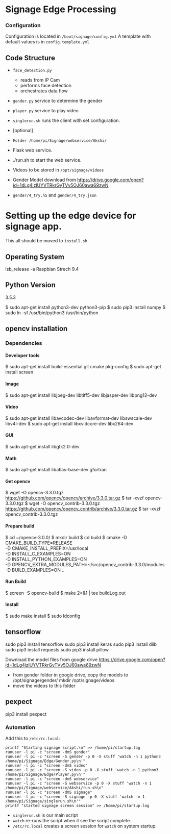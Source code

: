 # Signage Edge Processing


### Configuration
Configuration is located in `/boot/signage/config.yml`
A template with default values is in `config.template.yml`

## Code Structure

  * `face_detection.py`
    * reads from IP Cam 
    * performs face detection
    * orchestrates data flow
  * `gender.py` service to determine the gender
  * `player.py` service to play video
  * `singlerun.sh` runs the client with set configuration.

  * [optional]
  * `Folder /home/pi/Signage/webservice/Akshi/`
  *  Flask web service.
  *  ./run.sh to start the web service. 


  * Videos to be stored in `/opt/signage/videos`
  * Gender Model download from https://drive.google.com/open?id=1dLg4izlUYVTRkrGyTVv5OJ60awa69zwN
  *  `gender/4_try.h5` and `gender/4_try.json`


# Setting up the edge device for signage app.

This all should be moved to `install.sh`

## Operating System

  lsb_release -a
  Raspbian Strech 9.4

## Python Version

  3.5.3

  $ sudo apt-get install python3-dev python3-pip
  $ sudo pip3 install numpy
  $ sudo ln -sf /usr/bin/python3 /usr/bin/python

## opencv installation

### Dependencies

#### Developer tools
  $ sudo apt-get install build-essential git cmake pkg-config
  $ sudo apt-get install screen
#### Image
  $ sudo apt-get install libjpeg-dev libtiff5-dev libjasper-dev libpng12-dev
#### Video
  $ sudo apt-get install libavcodec-dev libavformat-dev libswscale-dev libv4l-dev
  $ sudo apt-get install libxvidcore-dev libx264-dev

#### GUI
  $ sudo apt-get install libgtk2.0-dev
#### Math
  $ sudo apt-get install libatlas-base-dev gfortran
#### Get opencv
  $ wget -O opencv-3.3.0.tgz https://github.com/opencv/opencv/archive/3.3.0.tar.gz
  $ tar -xvzf opencv-3.3.0.tgz
  $ wget -O opencv_contrib-3.3.0.tgz https://github.com/opencv/opencv_contrib/archive/3.3.0.tar.gz
  $ tar -xvzf opencv_contrib-3.3.0.tgz

#### Prepare build
  $ cd ~/opencv-3.0.0/
  $ mkdir build
  $ cd build
  $ cmake -D CMAKE_BUILD_TYPE=RELEASE \
    -D CMAKE_INSTALL_PREFIX=/usr/local \
    -D INSTALL_C_EXAMPLES=ON \
    -D INSTALL_PYTHON_EXAMPLES=ON \
    -D OPENCV_EXTRA_MODULES_PATH=~/src/opencv_contrib-3.3.0/modules \
    -D BUILD_EXAMPLES=ON ..
#### Run Build
  $ screen -S opencv-build
  $ make 2>&1 | tee buildLog.out
#### Install
  $ sudo make install
  $ sudo ldconfig

## tensorflow
  sudo pip3 install tensorflow
  sudo pip3 install keras
  sudo pip3 install dlib
  sudo pip3 install requests
  sudo pip3 install pillow


Download the model files from google drive https://drive.google.com/open?id=1dLg4izlUYVTRkrGyTVv5OJ60awa69zwN
  * from gender folder in google drive, copy the models to  /opt/signage/gender/
  mkdir /opt/signage/videos
  * move the videos to this folder

## pexpect
  pip3 install pexpect

### Automation
 
Add this to `/etc/rc.local`:

    printf "Starting signage script.\n" >> /home/pi/startup.log
    runuser -l pi -c "screen -dmS gender"
    runuser -l pi -c "screen -S gender -p 0 -X stuff 'watch -n 1 python3 /home/pi/Signage/Edge/Gender.py\n'"
    runuser -l pi -c "screen -dmS video"
    runuser -l pi -c "screen -S video -p 0 -X stuff 'watch -n 1 python3 /home/pi/Signage/Edge/Player.py\n'"
    runuser -l pi -c "screen -dmS webservice"
    runuser -l pi -c "screen -S webservice -p 0 -X stuff 'watch -n 1 /home/pi/Signage/webservice/Akshi/run.sh\n"
    runuser -l pi -c "screen -dmS signage"
    runuser -l pi -c "screen -S signage -p 0 -X stuff 'watch -n 1 /home/pi/Signage/singlerun.sh\n'"
    printf "started signage screen session" >> /home/pi/startup.log
 
  * `singlerun.sh` is our main script
  * `watch` re-runs the script when it see the script complete.
  * `/etc/rc.local` creates a screen session for `watch` on system startup.

